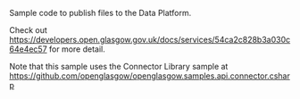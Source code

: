 Sample code to publish files to the Data Platform.

Check out https://developers.open.glasgow.gov.uk/docs/services/54ca2c828b3a030c64e4ec57 for more detail.

Note that this sample uses the Connector Library sample at https://github.com/openglasgow/openglasgow.samples.api.connector.csharp
